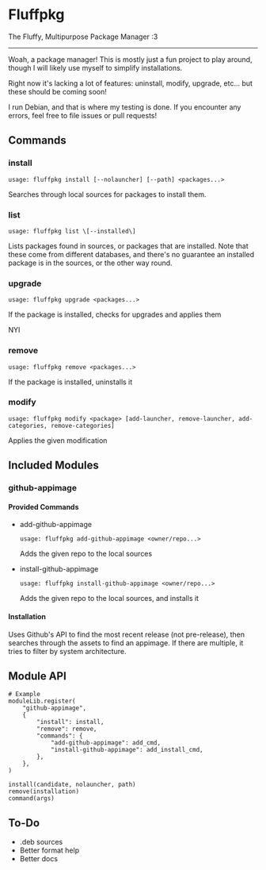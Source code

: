 # Fluffpkg

The Fluffy, Multipurpose Package Manager :3

---

Woah, a package manager!
This is mostly just a fun project to play around, though I will likely use myself to simplify installations.

Right now it's lacking a lot of features: uninstall, modify, upgrade, etc... but these should be coming soon!

I run Debian, and that is where my testing is done. If you encounter any errors, feel free to file issues or pull requests!

## Commands

### install

`usage: fluffpkg install [--nolauncher] [--path] <packages...>`


Searches through local sources for packages to install them.

### list

`usage: fluffpkg list \[--installed\]`


Lists packages found in sources, or packages that are installed. Note that these come from different databases, and there's no guarantee an installed package is in the sources, or the other way round.

### upgrade

`usage: fluffpkg upgrade <packages...>`


If the package is installed, checks for upgrades and applies them


NYI

### remove

`usage: fluffpkg remove <packages...>`


If the package is installed, uninstalls it



### modify

`usage: fluffpkg modify <package> [add-launcher, remove-launcher, add-categories, remove-categories]`


Applies the given modification



## Included Modules

### github-appimage

#### Provided Commands

+ add-github-appimage
  
  `usage: fluffpkg add-github-appimage <owner/repo...>`
  
  
  Adds the given repo to the local sources

+ install-github-appimage
  
  `usage: fluffpkg install-github-appimage <owner/repo...>`
  
  
  Adds the given repo to the local sources, and installs it

#### Installation

Uses Github's API to find the most recent release (not pre-release), then searches through the assets to find an appimage. If there are multiple, it tries to filter by system architecture.

## Module API

```
# Example
moduleLib.register(
    "github-appimage",
    {
        "install": install,
        "remove": remove,
        "commands": {
            "add-github-appimage": add_cmd,
            "install-github-appimage": add_install_cmd,
        },
    },
)
```

```
install(candidate, nolauncher, path)
remove(installation)
command(args)
```

## To-Do

+ .deb sources
+ Better format help
+ Better docs